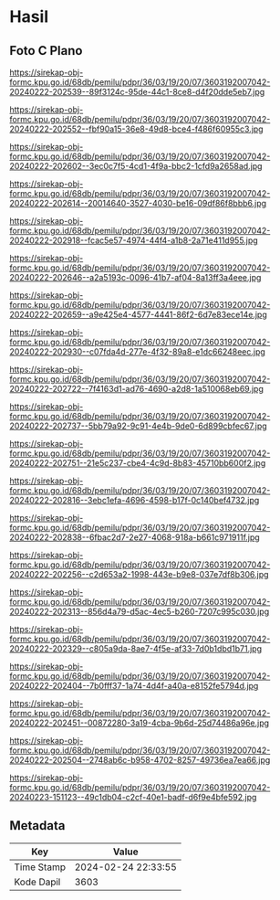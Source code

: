 # Hasil

## Foto C Plano

https://sirekap-obj-formc.kpu.go.id/68db/pemilu/pdpr/36/03/19/20/07/3603192007042-20240222-202539--89f3124c-95de-44c1-8ce8-d4f20dde5eb7.jpg

https://sirekap-obj-formc.kpu.go.id/68db/pemilu/pdpr/36/03/19/20/07/3603192007042-20240222-202552--fbf90a15-36e8-49d8-bce4-f486f60955c3.jpg

https://sirekap-obj-formc.kpu.go.id/68db/pemilu/pdpr/36/03/19/20/07/3603192007042-20240222-202602--3ec0c7f5-4cd1-4f9a-bbc2-1cfd9a2658ad.jpg

https://sirekap-obj-formc.kpu.go.id/68db/pemilu/pdpr/36/03/19/20/07/3603192007042-20240222-202614--20014640-3527-4030-be16-09df86f8bbb6.jpg

https://sirekap-obj-formc.kpu.go.id/68db/pemilu/pdpr/36/03/19/20/07/3603192007042-20240222-202918--fcac5e57-4974-44f4-a1b8-2a71e411d955.jpg

https://sirekap-obj-formc.kpu.go.id/68db/pemilu/pdpr/36/03/19/20/07/3603192007042-20240222-202646--a2a5193c-0096-41b7-af04-8a13ff3a4eee.jpg

https://sirekap-obj-formc.kpu.go.id/68db/pemilu/pdpr/36/03/19/20/07/3603192007042-20240222-202659--a9e425e4-4577-4441-86f2-6d7e83ece14e.jpg

https://sirekap-obj-formc.kpu.go.id/68db/pemilu/pdpr/36/03/19/20/07/3603192007042-20240222-202930--c07fda4d-277e-4f32-89a8-e1dc66248eec.jpg

https://sirekap-obj-formc.kpu.go.id/68db/pemilu/pdpr/36/03/19/20/07/3603192007042-20240222-202722--7f4163d1-ad76-4690-a2d8-1a510068eb69.jpg

https://sirekap-obj-formc.kpu.go.id/68db/pemilu/pdpr/36/03/19/20/07/3603192007042-20240222-202737--5bb79a92-9c91-4e4b-9de0-6d899cbfec67.jpg

https://sirekap-obj-formc.kpu.go.id/68db/pemilu/pdpr/36/03/19/20/07/3603192007042-20240222-202751--21e5c237-cbe4-4c9d-8b83-45710bb600f2.jpg

https://sirekap-obj-formc.kpu.go.id/68db/pemilu/pdpr/36/03/19/20/07/3603192007042-20240222-202816--3ebc1efa-4696-4598-b17f-0c140bef4732.jpg

https://sirekap-obj-formc.kpu.go.id/68db/pemilu/pdpr/36/03/19/20/07/3603192007042-20240222-202838--6fbac2d7-2e27-4068-918a-b661c971911f.jpg

https://sirekap-obj-formc.kpu.go.id/68db/pemilu/pdpr/36/03/19/20/07/3603192007042-20240222-202256--c2d653a2-1998-443e-b9e8-037e7df8b306.jpg

https://sirekap-obj-formc.kpu.go.id/68db/pemilu/pdpr/36/03/19/20/07/3603192007042-20240222-202313--856d4a79-d5ac-4ec5-b260-7207c995c030.jpg

https://sirekap-obj-formc.kpu.go.id/68db/pemilu/pdpr/36/03/19/20/07/3603192007042-20240222-202329--c805a9da-8ae7-4f5e-af33-7d0b1dbd1b71.jpg

https://sirekap-obj-formc.kpu.go.id/68db/pemilu/pdpr/36/03/19/20/07/3603192007042-20240222-202404--7b0fff37-1a74-4d4f-a40a-e8152fe5794d.jpg

https://sirekap-obj-formc.kpu.go.id/68db/pemilu/pdpr/36/03/19/20/07/3603192007042-20240222-202451--00872280-3a19-4cba-9b6d-25d74486a96e.jpg

https://sirekap-obj-formc.kpu.go.id/68db/pemilu/pdpr/36/03/19/20/07/3603192007042-20240222-202504--2748ab6c-b958-4702-8257-49736ea7ea66.jpg

https://sirekap-obj-formc.kpu.go.id/68db/pemilu/pdpr/36/03/19/20/07/3603192007042-20240223-151123--49c1db04-c2cf-40e1-badf-d6f9e4bfe592.jpg


## Metadata

| Key        | Value               |
| ---------- | ------------------- |
| Time Stamp | 2024-02-24 22:33:55 |
| Kode Dapil | 3603                |



